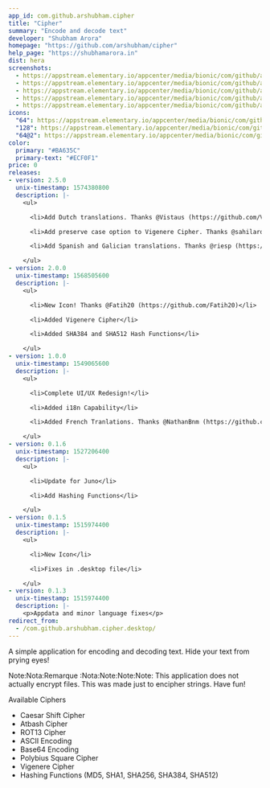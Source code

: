 ```yaml
---
app_id: com.github.arshubham.cipher
title: "Cipher"
summary: "Encode and decode text"
developer: "Shubham Arora"
homepage: "https://github.com/arshubham/cipher"
help_page: "https://shubhamarora.in"
dist: hera
screenshots:
  - https://appstream.elementary.io/appcenter/media/bionic/com/github/arshubham.cipher/BAE7511EBA8BE5C4BA43B3C48654A636/screenshots/image-1_orig.png
  - https://appstream.elementary.io/appcenter/media/bionic/com/github/arshubham.cipher/BAE7511EBA8BE5C4BA43B3C48654A636/screenshots/image-2_orig.png
  - https://appstream.elementary.io/appcenter/media/bionic/com/github/arshubham.cipher/BAE7511EBA8BE5C4BA43B3C48654A636/screenshots/image-3_orig.png
  - https://appstream.elementary.io/appcenter/media/bionic/com/github/arshubham.cipher/BAE7511EBA8BE5C4BA43B3C48654A636/screenshots/image-4_orig.png
  - https://appstream.elementary.io/appcenter/media/bionic/com/github/arshubham.cipher/BAE7511EBA8BE5C4BA43B3C48654A636/screenshots/image-5_orig.png
icons:
  "64": https://appstream.elementary.io/appcenter/media/bionic/com/github/arshubham.cipher/BAE7511EBA8BE5C4BA43B3C48654A636/icons/64x64/com.github.arshubham.cipher_com.github.arshubham.cipher.png
  "128": https://appstream.elementary.io/appcenter/media/bionic/com/github/arshubham.cipher/BAE7511EBA8BE5C4BA43B3C48654A636/icons/128x128/com.github.arshubham.cipher_com.github.arshubham.cipher.png
  "64@2": https://appstream.elementary.io/appcenter/media/bionic/com/github/arshubham.cipher/BAE7511EBA8BE5C4BA43B3C48654A636/icons/64x64@2/com.github.arshubham.cipher_com.github.arshubham.cipher.png
color:
  primary: "#BA635C"
  primary-text: "#ECF0F1"
price: 0
releases:
- version: 2.5.0
  unix-timestamp: 1574380800
  description: |-
    <ul>

      <li>Add Dutch translations. Thanks @Vistaus (https://github.com/Vistaus)</li>

      <li>Add preserve case option to Vigenere Cipher. Thanks @sahilarora3117 (https://github.com/sahilarora3117)</li>

      <li>Add Spanish and Galician translations. Thanks @riesp (https://github.com/riesp)</li>

    </ul>
- version: 2.0.0
  unix-timestamp: 1568505600
  description: |-
    <ul>

      <li>New Icon! Thanks @Fatih20 (https://github.com/Fatih20)</li>

      <li>Added Vigenere Cipher</li>

      <li>Added SHA384 and SHA512 Hash Functions</li>

    </ul>
- version: 1.0.0
  unix-timestamp: 1549065600
  description: |-
    <ul>

      <li>Complete UI/UX Redesign!</li>

      <li>Added i18n Capability</li>

      <li>Added French Tranlations. Thanks @NathanBnm (https://github.com/NathanBnm)</li>

    </ul>
- version: 0.1.6
  unix-timestamp: 1527206400
  description: |-
    <ul>

      <li>Update for Juno</li>

      <li>Add Hashing Functions</li>

    </ul>
- version: 0.1.5
  unix-timestamp: 1515974400
  description: |-
    <ul>

      <li>New Icon</li>

      <li>Fixes in .desktop file</li>

    </ul>
- version: 0.1.3
  unix-timestamp: 1515974400
  description: |-
    <p>Appdata and minor language fixes</p>
redirect_from:
  - /com.github.arshubham.cipher.desktop/
---
```


<p>A simple application for encoding and decoding text. Hide your text from prying eyes!</p>
<p>Note:Nota:Remarque :Nota:Note:Note:Note: This application does not actually encrypt files. This was made just to encipher strings. Have fun!</p>
<p>Available Ciphers</p>
<ul>
  <li>Caesar Shift Cipher</li>
  <li>Atbash Cipher</li>
  <li>ROT13 Cipher</li>
  <li>ASCII Encoding</li>
  <li>Base64 Encoding</li>
  <li>Polybius Square Cipher</li>
  <li>Vigenere Cipher</li>
  <li>Hashing Functions (MD5, SHA1, SHA256, SHA384, SHA512)</li>
</ul>